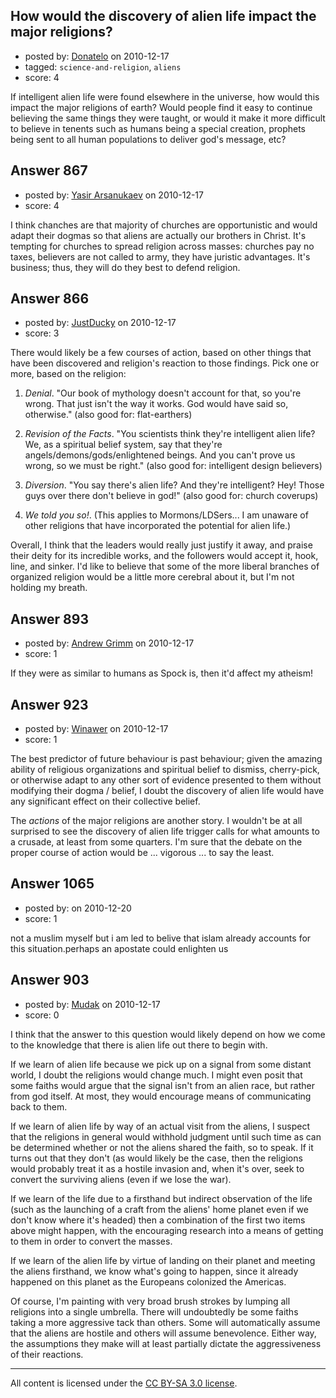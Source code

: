 ## How would the discovery of alien life impact the major religions?

- posted by: [Donatelo](https://stackexchange.com/users/-1/196-donatelo) on 2010-12-17
- tagged: `science-and-religion`, `aliens`
- score: 4

If intelligent alien life were found elsewhere in the universe, how would this impact the major religions of earth? Would people find it easy to continue believing the same things they were taught, or would it make it more difficult to believe in tenents such as humans being a special creation, prophets being sent to all human populations to deliver god's message, etc?


## Answer 867

- posted by: [Yasir Arsanukaev](https://stackexchange.com/users/-1/197-yasir-arsanukaev) on 2010-12-17
- score: 4

I think chanches are that majority of churches are opportunistic and would adapt their dogmas so that aliens are actually our brothers in Christ. It's tempting for churches to spread religion across masses: churches pay no taxes, believers are not called to army, they have juristic advantages. It's business; thus, they will do they best to defend religion.


## Answer 866

- posted by: [JustDucky](https://stackexchange.com/users/-1/201-justducky) on 2010-12-17
- score: 3

There would likely be a few courses of action, based on other things that have been discovered and religion's reaction to those findings. Pick one or more, based on the religion:

1) *Denial*. "Our book of mythology doesn't account for that, so you're wrong. That just isn't the way it works. God would have said so, otherwise." (also good for: flat-earthers)

2) *Revision of the Facts*. "You scientists think they're intelligent alien life? We, as a spiritual belief system, say that they're angels/demons/gods/enlightened beings. And you can't prove us wrong, so we must be right." (also good for: intelligent design believers)

3) *Diversion*. "You say there's alien life? And they're intelligent? Hey! Those guys over there don't believe in god!" (also good for: church coverups)

4) *We told you so!*. (This applies to Mormons/LDSers... I am unaware of other religions that have incorporated the potential for alien life.) 

Overall, I think that the leaders would really just justify it away, and praise their deity for its incredible works, and the followers would accept it, hook, line, and sinker. I'd like to believe that some of the more liberal branches of organized religion would be a little more cerebral about it, but I'm not holding my breath. 


## Answer 893

- posted by: [Andrew Grimm](https://stackexchange.com/users/-1/270-andrew-grimm) on 2010-12-17
- score: 1

If they were as similar to humans as Spock is, then it'd affect my atheism!


## Answer 923

- posted by: [Winawer](https://stackexchange.com/users/-1/281-winawer) on 2010-12-17
- score: 1

The best predictor of future behaviour is past behaviour;  given the amazing ability of religious organizations and spiritual belief to dismiss, cherry-pick, or otherwise adapt to any other sort of evidence presented to them without modifying their dogma / belief, I doubt the discovery of alien life would have any significant effect on their collective belief.

The *actions* of the major religions are another story.  I wouldn't be at all surprised to see the discovery of alien life trigger calls for what amounts to a crusade, at least from some quarters.  I'm sure that the debate on the proper course of action would be ... vigorous ... to say the least.


## Answer 1065

- posted by: [](https://stackexchange.com/users/-1/293-user293) on 2010-12-20
- score: 1

not a muslim myself but i am led to belive that islam already accounts for this situation.perhaps an apostate could enlighten us


## Answer 903

- posted by: [Mudak](https://stackexchange.com/users/-1/205-mudak) on 2010-12-17
- score: 0

I think that the answer to this question would likely depend on how we come to the knowledge that there is alien life out there to begin with.  

If we learn of alien life because we pick up on a signal from some distant world, I doubt the religions would change much. I might even posit that some faiths would argue that the signal isn't from an alien race, but rather from god itself. At most, they would encourage means of communicating back to them. 

If we learn of alien life by way of an actual visit from the aliens, I suspect that the religions in general would withhold judgment until such time as can be determined whether or not the aliens shared the faith, so to speak. If it turns out that they don't (as would likely be the case, then the religions would probably treat it as a hostile invasion and, when it's over, seek to convert the surviving aliens (even if we lose the war). 

If we learn of the life due to a firsthand but indirect observation of the life (such as the launching of a craft from the aliens' home planet even if we don't know where it's headed) then a combination of the first two items above might happen, with the encouraging research into a means of getting to them in order to convert the masses.  

If we learn of the alien life by virtue of landing on their planet and meeting the aliens firsthand, we know what's going to happen, since it already happened on this planet as the Europeans colonized the Americas. 

Of course, I'm painting with very broad brush strokes by lumping all religions into a single umbrella. There will undoubtedly be some faiths taking a more aggressive tack than others.  Some will automatically assume that the aliens are hostile and others will assume benevolence.  Either way, the assumptions they make will at least partially dictate the aggressiveness of their reactions. 




---

All content is licensed under the [CC BY-SA 3.0 license](https://creativecommons.org/licenses/by-sa/3.0/).
